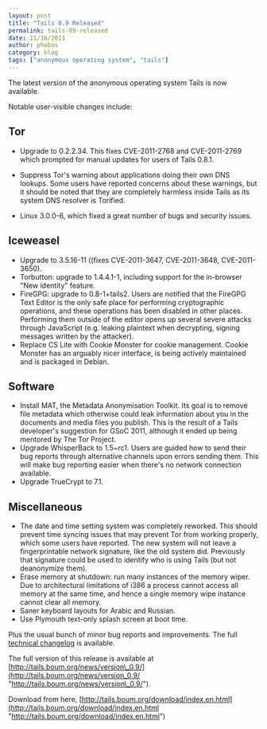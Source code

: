 ```yaml
---
layout: post
title: "Tails 0.9 Released"
permalink: tails-09-released
date: 11/16/2011
author: phobos
category: blog
tags: ["anonymous operating system", "tails"]
---
```


The latest version of the anonymous operating system Tails is now available.

Notable user-visible changes include:

## Tor  
 - Upgrade to 0.2.2.34. This fixes CVE-2011-2768 and CVE-2011-2769 which prompted for manual updates for users of Tails 0.8.1.  
 - Suppress Tor's warning about applications doing their own DNS lookups. Some users have reported concerns about these warnings, but it should be noted that they are completely harmless inside Tails as its system DNS resolver is Torified.

- Linux 3.0.0-6, which fixed a great number of bugs and security issues.

## Iceweasel  
 - Upgrade to 3.5.16-11 ((fixes CVE-2011-3647, CVE-2011-3648, CVE-2011-3650).  
 - Torbutton: upgrade to 1.4.4.1-1, including support for the in-browser "New identity" feature.  
 - FireGPG: upgrade to 0.8-1+tails2. Users are notified that the FireGPG Text Editor is the only safe place for performing cryptographic operations, and these operations has been disabled in other places. Performing them outside of the editor opens up several severe attacks through JavaScript (e.g. leaking plaintext when decrypting, signing messages written by the attacker).  
 - Replace CS Lite with Cookie Monster for cookie management. Cookie Monster has an arguably nicer interface, is being actively maintained and is packaged in Debian.

## Software  
 - Install MAT, the Metadata Anonymisation Toolkit. Its goal is to remove file metadata which otherwise could leak information about you in the documents and media files you publish. This is the result of a Tails developer's suggestion for GSoC 2011, although it ended up being mentored by The Tor Project.  
 - Upgrade WhisperBack to 1.5~rc1. Users are guided how to send their bug reports through alternative channels upon errors sending them. This will make bug reporting easier when there's no network connection available.  
 - Upgrade TrueCrypt to 7.1.

## Miscellaneous  
 - The date and time setting system was completely reworked. This should prevent time syncing issues that may prevent Tor from working properly, which some users have reported. The new system will not leave a fingerprintable network signature, like the old system did. Previously that signature could be used to identify who is using Tails (but not deanonymize them).  
 - Erase memory at shutdown: run many instances of the memory wiper. Due to architectural limitations of i386 a process cannot access all memory at the same time, and hence a single memory wipe instance cannot clear all memory.  
 - Saner keyboard layouts for Arabic and Russian.  
 - Use Plymouth text-only splash screen at boot time.

Plus the usual bunch of minor bug reports and improvements. The full [technical changelog](http://git.immerda.ch/?p=amnesia.git;a=blob_plain;f=debian/changelog;hb=refs/tags/0.9) is available.

The full version of this release is available at [http://tails.boum.org/news/version\_0.9/](http://tails.boum.org/news/version_0.9/ "http://tails.boum.org/news/version\_0.9/").

Download from here, [http://tails.boum.org/download/index.en.html](http://tails.boum.org/download/index.en.html "http://tails.boum.org/download/index.en.html")

